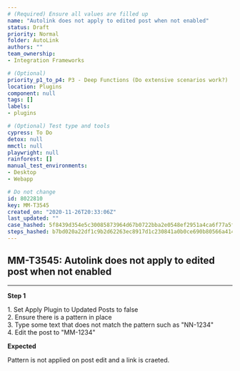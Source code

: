```yaml
---
# (Required) Ensure all values are filled up
name: "Autolink does not apply to edited post when not enabled"
status: Draft
priority: Normal
folder: AutoLink
authors: ""
team_ownership: 
- Integration Frameworks

# (Optional)
priority_p1_to_p4: P3 - Deep Functions (Do extensive scenarios work?)
location: Plugins
component: null
tags: []
labels: 
- plugins

# (Optional) Test type and tools
cypress: To Do
detox: null
mmctl: null
playwright: null
rainforest: []
manual_test_environments: 
- Desktop
- Webapp

# Do not change
id: 8022810
key: MM-T3545
created_on: "2020-11-26T20:33:06Z"
last_updated: ""
case_hashed: 5f8439d354e5c30085873964d67b0722bba2e0548ef2951a4ca6f77a5f615473a6d23795b33025ef9f9d788fbdef823f
steps_hashed: b7bd020a22df1c9b2d62263ec8917d1c230841a0b0ce690b80566a41449cca9cf1c787923a44d291a66ee51b1194f553
---
```


<!-- (Auto-generated) Based on frontmatter's "key" and "name" -->

## MM-T3545: Autolink does not apply to edited post when not enabled

---

**Step 1**

1\. Set Apply Plugin to Updated Posts to false\
2\. Ensure there is a pattern in place\
3\. Type some text that does not match the pattern such as "NN-1234"\
4\. Edit the post to "MM-1234"

**Expected**

Pattern is not applied on post edit and a link is craeted.
